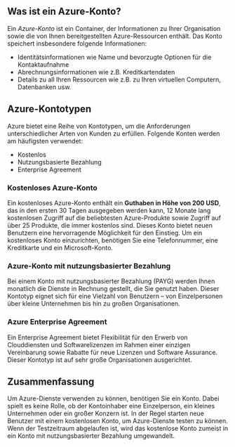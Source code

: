 ## <a name="what-is-an-azure-account"></a>Was ist ein Azure-Konto?

Ein _Azure-Konto_ ist ein Container, der Informationen zu Ihrer Organisation sowie die von Ihnen bereitgestellten Azure-Ressourcen enthält. Das Konto speichert insbesondere folgende Informationen:

- Identitätsinformationen wie Name und bevorzugte Optionen für die Kontaktaufnahme
- Abrechnungsinformationen wie z.B. Kreditkartendaten
- Details zu all Ihren Ressourcen wie z.B. zu Ihren virtuellen Computern, Datenbanken usw.

## <a name="azure-account-types"></a>Azure-Kontotypen

Azure bietet eine Reihe von Kontotypen, um die Anforderungen unterschiedlicher Arten von Kunden zu erfüllen. Folgende Konten werden am häufigsten verwendet:

- Kostenlos
- Nutzungsbasierte Bezahlung
- Enterprise Agreement

### <a name="azure-free-account"></a>Kostenloses Azure-Konto

Ein kostenloses Azure-Konto enthält ein **Guthaben in Höhe von 200 USD**, das in den ersten 30 Tagen ausgegeben werden kann, 12 Monate lang kostenlosen Zugriff auf die beliebtesten Azure-Produkte sowie Zugriff auf über 25 Produkte, die immer kostenlos sind. Dieses Konto bietet neuen Benutzern eine hervorragende Möglichkeit für den Einstieg. Um ein kostenloses Konto einzurichten, benötigen Sie eine Telefonnummer, eine Kreditkarte und ein Microsoft-Konto.

### <a name="azure-pay-as-you-go-account"></a>Azure-Konto mit nutzungsbasierter Bezahlung

Bei einem Konto mit nutzungsbasierter Bezahlung (PAYG) werden Ihnen monatlich die Dienste in Rechnung gestellt, die Sie genutzt haben. Dieser Kontotyp eignet sich für eine Vielzahl von Benutzern – von Einzelpersonen über kleine Unternehmen bis hin zu großen Organisationen.

### <a name="azure-enterprise-agreement"></a>Azure Enterprise Agreement

Ein Enterprise Agreement bietet Flexibilität für den Erwerb von Clouddiensten und Softwarelizenzen im Rahmen einer einzigen Vereinbarung sowie Rabatte für neue Lizenzen und Software Assurance. Dieser Kontotyp ist auf sehr große Organisationen ausgerichtet.

## <a name="summary"></a>Zusammenfassung

Um Azure-Dienste verwenden zu können, benötigen Sie ein Konto. Dabei spielt es keine Rolle, ob der Kontoinhaber eine Einzelperson, ein kleines Unternehmen oder ein großer Konzern ist. In der Regel starten neue Benutzer mit einem kostenlosen Konto, um Azure-Dienste testen zu können. Wenn der Testzeitraum abgelaufen ist, wird das kostenlose Konto zumeist in ein Konto mit nutzungsbasierter Bezahlung umgewandelt.
